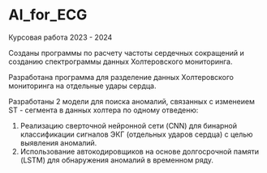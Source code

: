 # AI_for_ECG

Курсовая работа 2023 - 2024

Созданы программы по расчету частоты сердечных сокращений и созданию спектрограммы данных Холтеровского мониторинга.

Разработана программа для разделение данных Холтеровского мониторинга на отдельные удары сердца.

Разработаны 2 модели для поиска аномалий, связанных с изменеием ST - сегмента в данных холтера по одному отведеню:

  1. Реализацию сверточной нейронной сети (CNN) для бинарной классификации сигналов ЭКГ (отдельных ударов сердца) с целью выявления аномалий.
  2. Использование автокодировщиков на основе долгосрочной памяти (LSTM) для обнаружения аномалий в временном ряду.
